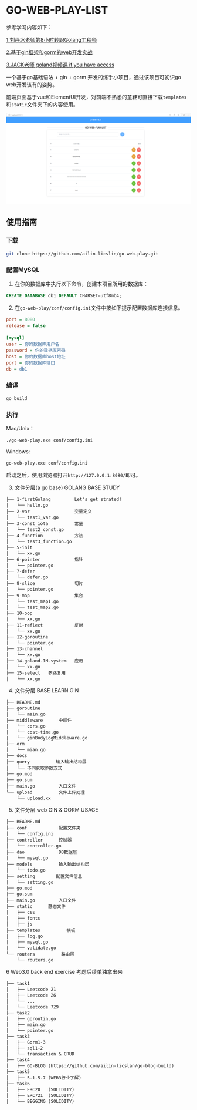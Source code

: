 # GO-WEB-PLAY-LIST

参考学习内容如下：

[1.刘丹冰老师的8小时转职Golang工程师](https://www.bilibili.com/video/BV1gf4y1r79E/?spm_id_from=333.337.search-card.all.click&vd_source=bbb985ceadc8e3199d1d5a091b58155b)

[2.基于gin框架和gorm的web开发实战](https://www.bilibili.com/video/BV1gJ411p7xC/?spm_id_from=333.788.recommend_more_video.2&vd_source=bbb985ceadc8e3199d1d5a091b58155b)

[3.JACK老师 goland视频课 if you have access](https://meeting.tencent.com/cw/xxxxxx)



一个基于go基础语法 + gin + gorm 开发的练手小项目，通过该项目可初识go web开发该有的姿势。

前端页面基于vue和ElementUI开发，对前端不熟悉的童鞋可直接下载`templates`和`static`文件夹下的内容使用。

![项目界面示例](project.jpg)


## 使用指南
### 下载
```bash
git clone https://github.com/ailin-licslin/go-web-play.git
```
### 配置MySQL
1. 在你的数据库中执行以下命令，创建本项目所用的数据库：
```sql
CREATE DATABASE db1 DEFAULT CHARSET=utf8mb4;
```
2. 在`go-web-play/conf/config.ini`文件中按如下提示配置数据库连接信息。

```ini
port = 8080
release = false

[mysql]
user = 你的数据库用户名
password = 你的数据库密码
host = 你的数据库host地址
port = 你的数据库端口
db = db1
```

### 编译
```bash
go build
```

### 执行

Mac/Unix：
```bash
./go-web-play.exe conf/config.ini
```
Windows:
```bash
go-web-play.exe conf/config.ini
```

启动之后，使用浏览器打开`http://127.0.0.1:8080/`即可。


3. 文件分层(a go base)  GOLANG BASE STUDY  
```
├── 1-firstGolang         Let's get strated!
│   └── hello.go
├── 2-var                 变量定义
│   └── test1_var.go
├── 3-const_iota          常量
│   └── test2_const.gp
├── 4-function            方法
│   └── test3_function.go
├── 5-init  
│   └── xx.go
├── 6-pointer             指针
│   └── pointer.go
├── 7-defer             
│   └── defer.go
├── 8-slice               切片
│   └── pointer.go
├── 9-map                 集合
│   └── test_map1.go
│   └── test_map2.go
├── 10-oop             
│   └── xx.go
├── 11-reflect            反射
│   └── xx.go
├── 12-goroutine           
│   └── pointer.go
├── 13-channel             
│   └── xx.go
├── 14-goland-IM-system   应用
│   └── xx.go
├── 15-select   多路复用
│   └── xx.go
```


4. 文件分层  BASE LEARN GIN
```
├── README.md
├── goroutine           
│   └── main.go
├── middleware      中间件
│   └── cors.go
|   └── cost-time.go
|   └── ginBodyLogMiddleware.go
├── orm             
│   └── mian.go
├── docs            
├── query          输入输出结构层
│   └── 不同获取参数方式
├── go.mod
├── go.sum
├── main.go         入口文件
└── upload          文件上传处理
    └── upload.xx
```

5. 文件分层  web GIN & GORM USAGE
```
├── README.md
├── conf            配置文件夹
│   └── config.ini
├── controller      控制器
│   └── controller.go
├── dao             DB数据层
│   └── mysql.go
├── models          输入输出结构层
│   └── todo.go
├── setting        配置文件信息
│   └── setting.go
├── go.mod
├── go.sum
├── main.go         入口文件
├── static      静态文件
│   ├── css
│   ├── fonts
│   ├── js
├── templates          模板
│   ├── log.go
│   ├── mysql.go
│   └── validate.go
└── routers          路由层
    └── routers.go
```

6 Web3.0 back end exercise 考虑后续单独拿出来
```
├── task1          
│   ├── Leetcode 21
│   ├── Leetcode 26
│   └── ...
│   └── Leetcode 729
├── task2          
│   ├── goroutin.go
│   ├── main.go
│   └── pointer.go
├── task3          
│   ├── Gorm1-3
│   ├── sql1-2
│   └── transaction & CRUD
├── task4          
│   ├── GO-BLOG (https://github.com/ailin-licslan/go-blog-build)
├── task5          
│   ├── 5.1-5.7 (WEB3行业了解)
├── task6          
│   ├── ERC20   (SOLIDITY)
│   ├── ERC721  (SOLIDITY)
│   └── BEGGING (SOLIDITY)
```

